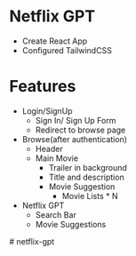 # Netflix GPT

- Create React App
- Configured TailwindCSS



# Features

- Login/SignUp
    - Sign In/ Sign Up Form
    - Redirect to browse page
- Browse(after authentication)
    - Header
    - Main Movie
        - Trailer in background
        - Title and description
        - Movie Suggestion
            - Movie Lists * N
- Netflix GPT
    - Search Bar
    - Movie Suggestions            

#   n e t f l i x - g p t  
 